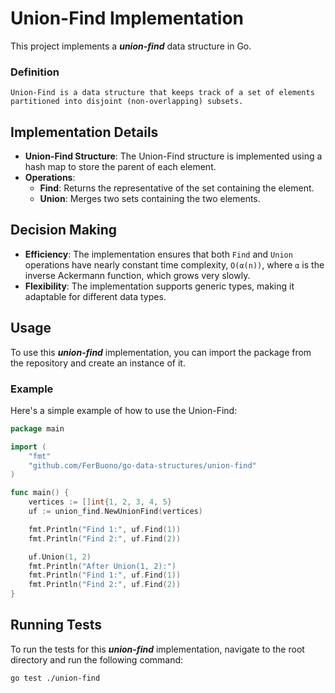 # Union-Find Implementation

This project implements a ***union-find*** data structure in Go.

### Definition
```
Union-Find is a data structure that keeps track of a set of elements partitioned into disjoint (non-overlapping) subsets.
```

## Implementation Details

- **Union-Find Structure**: The Union-Find structure is implemented using a hash map to store the parent of each element.
- **Operations**:
  - **Find**: Returns the representative of the set containing the element.
  - **Union**: Merges two sets containing the two elements.

## Decision Making

- **Efficiency**: The implementation ensures that both `Find` and `Union` operations have nearly constant time complexity, `O(α(n))`, where `α` is the inverse Ackermann function, which grows very slowly.
- **Flexibility**: The implementation supports generic types, making it adaptable for different data types.

## Usage

To use this ***union-find*** implementation, you can import the package from the repository and create an instance of it.

### Example

Here's a simple example of how to use the Union-Find:

```go
package main

import (
    "fmt"
    "github.com/FerBuono/go-data-structures/union-find"
)

func main() {
    vertices := []int{1, 2, 3, 4, 5}
    uf := union_find.NewUnionFind(vertices)

    fmt.Println("Find 1:", uf.Find(1))
    fmt.Println("Find 2:", uf.Find(2))

    uf.Union(1, 2)
    fmt.Println("After Union(1, 2):")
    fmt.Println("Find 1:", uf.Find(1))
    fmt.Println("Find 2:", uf.Find(2))
}
```

## Running Tests
To run the tests for this ***union-find*** implementation, navigate to the root directory and run the following command:
```sh
go test ./union-find
```
